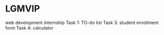 # LGMVIP
web development internship 
Task 1: TO-do list
Task 3: student enrollment form
Task 4: calculator
